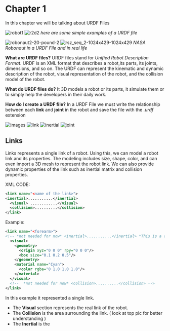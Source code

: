 # Chapter 1
In this chapter we will be talking about URDF Files

![robot1](https://user-images.githubusercontent.com/13907836/36332617-d0054cfa-1327-11e8-8f72-ed011af0fadc.PNG)
![r2d2](https://user-images.githubusercontent.com/13907836/36332618-d021f166-1327-11e8-84b8-2eb4b4b1a4c1.PNG)
*here are some simple examples of a URDF file*

![robonaut2-20-pound-2](https://user-images.githubusercontent.com/13907836/36332994-5c6ac9bc-1329-11e8-94ed-820b81de4f6a.jpg)
![rsz_seq_2-1024x429-1024x429](https://user-images.githubusercontent.com/13907836/36332927-18754318-1329-11e8-8f73-fb3eca02aeb8.png)
*NASA Robonaut in a URDF File and in real life*


**What are URDF files?** URDF files stand for *Unified Robot Description Format*. URDF is an XML format that describes a robot,its parts, its joints, dimensions, and so on. The URDF can represent the kinematic and dynamic description of the robot, visual representation of the robot, and the collision model of the robot.


**What do URDF files do?** It 3D models a robot or its parts, it simulate them or to simply help the developers in their daily work.

**How do I create a URDF file?** In a URDF File we must write the relationship between each **link** and **joint** in the robot and save the file with the *.urdf* extension

![images](https://user-images.githubusercontent.com/13907836/36333370-535776ca-132b-11e8-97e2-452b62057dc9.jpg)
![link](https://user-images.githubusercontent.com/13907836/36333893-6a448302-132e-11e8-978f-95726200bcc7.png)
![inertial](https://user-images.githubusercontent.com/13907836/36333896-6ae995e0-132e-11e8-8d3d-605cc050ade2.png)
![joint](https://user-images.githubusercontent.com/13907836/36333897-6b2a72cc-132e-11e8-8521-eadf98a53eca.png)

## Links
Links represents a single link of a robot. Using this, we can model a robot link and its properties. The modeling includes size, shape, color, and can even import a 3D mesh to represent the robot link. We can also provide dynamic properties of the link such as inertial matrix and collision properties.

XML CODE:                                                                     
```XML
<link name="<name of the link>">
<inertial>...........</inertial>
  <visual> ............</visual>
  <collision>..........</collision>
</link>
```

Example:                                                                     
```XML
<link name="<forearm>">
<!-- *not needed for now* <inertial>...........</inertial> *This is a comment btw*-->
  <visual> 
    <geometry>
      <origin xyz="0 0 0" rpy="0 0 0"/>
      <box size="0.1 0.2 0.5"/>
    </geometry>
    <material name="Cyan">
      <color rgba="0 1.0 1.0 1.0"/>
    </material>
  </visual>
  <!--  *not needed for now* <collision>..........</collision> -->
</link>
```

In this example it represented a single link. 
 * The **Visual** section represents the real link of the robot. 
 * The **Collision** is the area surrounding the link. ( look at top pic for better understanding )
 * The **Inertial** is the 
